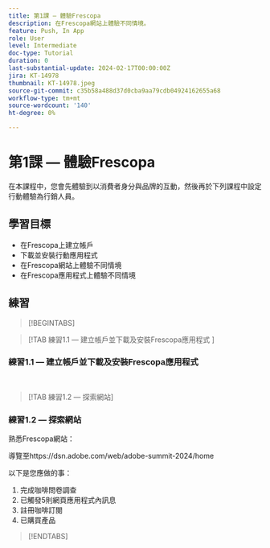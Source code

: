 ```yaml
---
title: 第1課 — 體驗Frescopa
description: 在Frescopa網站上體驗不同情境。
feature: Push, In App
role: User
level: Intermediate
doc-type: Tutorial
duration: 0
last-substantial-update: 2024-02-17T00:00:00Z
jira: KT-14978
thumbnail: KT-14978.jpeg
source-git-commit: c35b58a488d37d0cba9aa79cdb04924162655a68
workflow-type: tm+mt
source-wordcount: '140'
ht-degree: 0%

---
```



# 第1課 — 體驗Frescopa

在本課程中，您會先體驗到以消費者身分與品牌的互動，然後再於下列課程中設定行動體驗為行銷人員。

## 學習目標 

* 在Frescopa上建立帳戶 
* 下載並安裝行動應用程式 
* 在Frescopa網站上體驗不同情境 
* 在Frescopa應用程式上體驗不同情境

## 練習

>[!BEGINTABS]

>[!TAB 練習1.1 — 建立帳戶並下載及安裝Frescopa應用程式 ]

### 練習1.1 — 建立帳戶並下載及安裝Frescopa應用程式 


 
>[!TAB 練習1.2 — 探索網站]

### 練習1.2 — 探索網站

熟悉Frescopa網站：

導覽至https://dsn.adobe.com/web/adobe-summit-2024/home

以下是您應做的事：

1. 完成咖啡問卷調查
2. 已觸發5則網頁應用程式內訊息 
3. 註冊咖啡訂閱 
4. 已購買產品

>[!ENDTABS]
